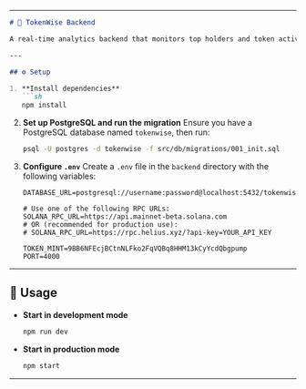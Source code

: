 
---

````markdown
# 🧠 TokenWise Backend

A real-time analytics backend that monitors top holders and token activity on the Solana blockchain.

---

## ⚙️ Setup

1. **Install dependencies**  
   ```sh
   npm install
````

2. **Set up PostgreSQL and run the migration**
   Ensure you have a PostgreSQL database named `tokenwise`, then run:

   ```sh
   psql -U postgres -d tokenwise -f src/db/migrations/001_init.sql
   ```

3. **Configure `.env`**
   Create a `.env` file in the `backend` directory with the following variables:
   

   ```env
   DATABASE_URL=postgresql://username:password@localhost:5432/tokenwise

   # Use one of the following RPC URLs:
   SOLANA_RPC_URL=https://api.mainnet-beta.solana.com
   # OR (recommended for production use):
   # SOLANA_RPC_URL=https://rpc.helius.xyz/?api-key=YOUR_API_KEY

   TOKEN_MINT=9BB6NFEcjBCtnNLFko2FqVQBq8HHM13kCyYcdQbgpump
   PORT=4000
   ```

---

## 🚀 Usage

* **Start in development mode**

  ```sh
  npm run dev
  ```

* **Start in production mode**

  ```sh
  npm start
  ```

---



```
